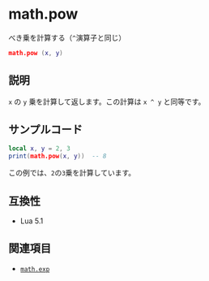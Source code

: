 # math.pow

べき乗を計算する（`^`演算子と同じ）

```lua
math.pow (x, y)
```

## 説明

`x` の `y` 乗を計算して返します。この計算は `x ^ y` と同等です。

## サンプルコード

```lua
local x, y = 2, 3
print(math.pow(x, y))  -- 8
```

この例では、`2`の`3`乗を計算しています。

## 互換性

- Lua 5.1

## 関連項目

- [`math.exp`](exp.md)